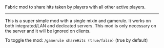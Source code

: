 Fabric mod to share hits taken by players with all other active players.

---

This is a super simple mod with a single mixin and gamerule. It works on both integrated/LAN and dedicated servers. This mod is only necessary on the server and it will be ignored on clients.

To toggle the mod: `/gamerule shareHits (true/false)` (true by default)
